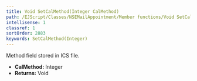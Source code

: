 ```yaml
---
title: Void SetCalMethod(Integer CalMethod)
path: /EJScript/Classes/NSEMailAppointment/Member functions/Void SetCalMethod(Integer p_0)
intellisense: 1
classref: 1
sortOrder: 2883
keywords: SetCalMethod(Integer)
---
```



Method field stored in ICS file.



* **CalMethod:** Integer
* **Returns:** Void



